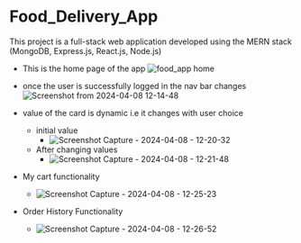 # Food_Delivery_App
This project is a full-stack web application developed using the MERN stack (MongoDB, Express.js, React.js, Node.js)

* This is the home page of the app
![food_app home](https://github.com/caveMan05/Food_Delivery_App/assets/166364615/35a57f81-99bb-4d22-917c-59bedd0520e5)


* once the user is  successfully logged in the nav bar changes
![Screenshot from 2024-04-08 12-14-48](https://github.com/caveMan05/Food_Delivery_App/assets/166364615/318b0a86-ab6a-40f4-a5a8-39a5f738df21)

* value of the card is dynamic i.e it changes with user choice
    * initial value
      * ![Screenshot Capture - 2024-04-08 - 12-20-32](https://github.com/caveMan05/Food_Delivery_App/assets/166364615/e1ee52ca-4f2f-41fd-8693-7ea1d1b50ec0)
    * After changing values
      * ![Screenshot Capture - 2024-04-08 - 12-21-48](https://github.com/caveMan05/Food_Delivery_App/assets/166364615/f8681bae-e437-4944-84a9-4475af9f54da)

* My cart functionality
  * ![Screenshot Capture - 2024-04-08 - 12-25-23](https://github.com/caveMan05/Food_Delivery_App/assets/166364615/70bda55e-3aaf-4079-9e42-ba72c625b010)
 
* Order History Functionality
  * ![Screenshot Capture - 2024-04-08 - 12-26-52](https://github.com/caveMan05/Food_Delivery_App/assets/166364615/30212cb0-dc76-4bd9-b310-55d7aeef00fa)





  
  

